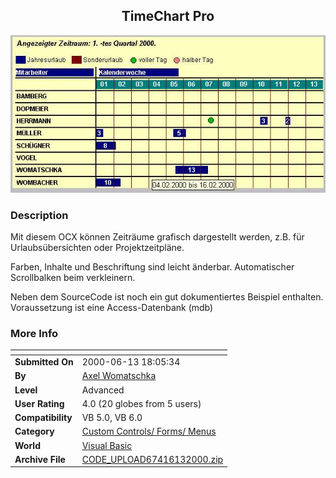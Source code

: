 ﻿<div align="center">

## TimeChart Pro

<img src="PIC20006131218163745.jpg">
</div>

### Description

Mit diesem OCX können Zeiträume grafisch dargestellt werden, z.B. für Urlaubsübersichten oder Projektzeitpläne.

Farben, Inhalte und Beschriftung sind leicht änderbar. Automatischer Scrollbalken beim verkleinern.

Neben dem SourceCode ist noch ein gut dokumentiertes Beispiel enthalten. Voraussetzung ist eine Access-Datenbank (mdb)
 
### More Info
 


<span>             |<span>
---                |---
**Submitted On**   |2000-06-13 18:05:34
**By**             |[Axel Womatschka](https://github.com/Planet-Source-Code/PSCIndex/blob/master/ByAuthor/axel-womatschka.md)
**Level**          |Advanced
**User Rating**    |4.0 (20 globes from 5 users)
**Compatibility**  |VB 5\.0, VB 6\.0
**Category**       |[Custom Controls/ Forms/  Menus](https://github.com/Planet-Source-Code/PSCIndex/blob/master/ByCategory/custom-controls-forms-menus__1-4.md)
**World**          |[Visual Basic](https://github.com/Planet-Source-Code/PSCIndex/blob/master/ByWorld/visual-basic.md)
**Archive File**   |[CODE\_UPLOAD67416132000\.zip](https://github.com/Planet-Source-Code/axel-womatschka-timechart-pro__1-8892/archive/master.zip)








